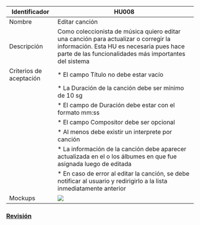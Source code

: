 | Identificador           | HU008                   | 
|-------------------------|------------------------------| 
| Nombre                  | Editar canción | 
| Descripción             | Como coleccionista de música quiero editar una canción para actualizar o corregir la información. Esta HU es necesaria pues hace parte de las funcionalidades más importantes del sistema | 
| Criterios de aceptación | * El campo Título no debe estar vacío |
| | * La Duración de la canción debe ser mínimo de 10 sg |
| | * El campo de Duración debe estar con el formato mm:ss |
| | * El campo Compositor debe ser opcional |
| | * Al menos debe existir un interprete por canción |
| | * La información de la canción debe aparecer actualizada en el o los álbumes en que fue asignada luego de editada |
| | * En caso de error al editar la canción, se debe notificar al usuario y redirigirlo a la lista inmediatamente anterior | 
| Mockups                 | ![](https://github.com/MISW-4101-Practicas/TutorialCanciones/wiki/mockups/editar_cancion.png)                 | 

### [Revisión](https://github.com/MISW-4101-Practicas/TutorialCanciones/wiki/f03#revisi%C3%B3n)
